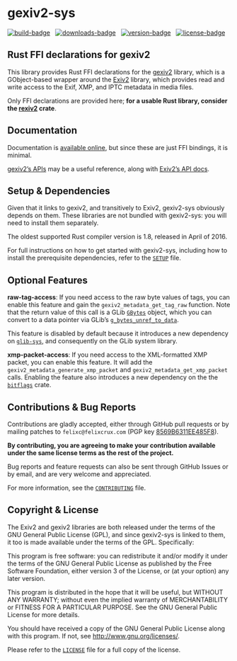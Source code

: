 gexiv2-sys
==========

[![build-badge][]][build] &nbsp;
[![downloads-badge][]][crates-io] &nbsp;
[![version-badge][]][crates-io] &nbsp;
[![license-badge][]][license] &nbsp;

[build]: https://travis-ci.org/felixc/gexiv2-sys
[build-badge]: https://img.shields.io/travis/felixc/gexiv2-sys.svg
[crates-io]: https://crates.io/crates/gexiv2-sys
[downloads-badge]: https://img.shields.io/crates/d/gexiv2-sys.svg
[version-badge]: https://img.shields.io/crates/v/gexiv2-sys.svg
[license]: https://github.com/felixc/gexiv2-sys/blob/master/LICENSE
[license-badge]: https://img.shields.io/crates/l/gexiv2-sys.svg


Rust FFI declarations for gexiv2
--------------------------------

This library provides Rust FFI declarations for the [gexiv2][gexiv2] library,
which is a GObject-based wrapper around the [Exiv2][exiv2] library, which
provides read and write access to the Exif, XMP, and IPTC metadata in media
files.

Only FFI declarations are provided here; **for a usable Rust library, consider
the [rexiv2][rexiv2] crate**.

[gexiv2]: https://wiki.gnome.org/Projects/gexiv2
[exiv2]:  http://www.exiv2.org/
[rexiv2]: https://github.com/felixc/rexiv2


Documentation
-------------

Documentation is [available online][gexiv2-sys], but since these are just FFI
bindings, it is minimal.

[gexiv2’s APIs][gexiv2-api] may be a useful reference, along with [Exiv2’s
API docs][exiv2-api].

[gexiv2-sys]: https://felixcrux.com/files/doc/gexiv2_sys/
[gexiv2-api]: https://git.gnome.org/browse/gexiv2/tree/gexiv2/gexiv2-metadata.h
[exiv2-api]:  http://exiv2.org/doc/index.html


Setup & Dependencies
--------------------

Given that it links to gexiv2, and transitively to Exiv2, gexiv2-sys obviously
depends on them. These libraries are not bundled with gexiv2-sys: you will need
to install them separately.

The oldest supported Rust compiler version is 1.8, released in April of 2016.

For full instructions on how to get started with gexiv2-sys, including how to
install the prerequisite dependencies, refer to the [`SETUP`](SETUP.md) file.


Optional Features
-----------------

**raw-tag-access**: If you need access to the raw byte values of tags, you can
enable this feature and gain the `gexiv2_metadata_get_tag_raw` function. Note
that the return value of this call is a GLib [`GBytes`][gbytes] object, which
you can convert to a data pointer via GLib’s [`g_bytes_unref_to_data`][unref].

This feature is disabled by default because it introduces a new dependency on
[`glib-sys`][glib-sys], and consequently on the GLib system library.

**xmp-packet-access**: If you need access to the XML-formatted XMP packet, you
can enable this feature. It will add the `gexiv2_metadata_generate_xmp_packet`
and `gexiv2_metadata_get_xmp_packet` calls. Enabling the feature also introduces
a new dependency on the the [`bitflags`][bitflags] crate.

[gbytes]: http://gtk-rs.org/docs/glib_sys/struct.GBytes.html
[unref]: http://gtk-rs.org/docs/glib_sys/fn.g_bytes_unref_to_data.html
[glib-sys]: https://crates.io/crates/glib-sys/
[bitflags]: https://crates.io/crates/bitflags


Contributions & Bug Reports
---------------------------

Contributions are gladly accepted, either through GitHub pull requests or by
mailing patches to `felixc@felixcrux.com` (PGP key [8569B6311EE485F8][pgp-key]).

**By contributing, you are agreeing to make your contribution available under
the same license terms as the rest of the project.**

Bug reports and feature requests can also be sent through GitHub Issues or by
email, and are very welcome and appreciated.

For more information, see the [`CONTRIBUTING`](CONTRIBUTING.md) file.

[pgp-key]: http://hkps.pool.sks-keyservers.net/pks/lookup?op=vindex&search=0x8569B6311EE485F8


Copyright & License
-------------------

The Exiv2 and gexiv2 libraries are both released under the terms of the GNU
General Public License (GPL), and since gexiv2-sys is linked to them, it too
is made available under the terms of the GPL. Specifically:

This program is free software: you can redistribute it and/or modify it
under the terms of the GNU General Public License as published by the Free
Software Foundation, either version 3 of the License, or (at your option)
any later version.

This program is distributed in the hope that it will be useful, but WITHOUT
ANY WARRANTY; without even the implied warranty of MERCHANTABILITY or FITNESS
FOR A PARTICULAR PURPOSE. See the GNU General Public License for more details.

You should have received a copy of the GNU General Public License along with
this program. If not, see <http://www.gnu.org/licenses/>.

Please refer to the [`LICENSE`](LICENSE) file for a full copy of the license.
